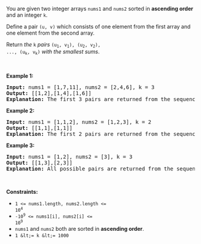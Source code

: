 You are given two integer arrays `` nums1 `` and `` nums2 `` sorted in __ascending order__ and an integer `` k ``.

Define a pair `` (u, v) `` which consists of one element from the first array and one element from the second array.

Return _the_ `` k `` _pairs_ <code>(u<sub>1</sub>, v<sub>1</sub>), (u<sub>2</sub>, v<sub>2</sub>), ..., (u<sub>k</sub>, v<sub>k</sub>)</code> _with the smallest sums_.

&nbsp;

__Example 1:__

<pre>
<strong>Input:</strong> nums1 = [1,7,11], nums2 = [2,4,6], k = 3
<strong>Output:</strong> [[1,2],[1,4],[1,6]]
<strong>Explanation:</strong> The first 3 pairs are returned from the sequence: [1,2],[1,4],[1,6],[7,2],[7,4],[11,2],[7,6],[11,4],[11,6]
</pre>

__Example 2:__

<pre>
<strong>Input:</strong> nums1 = [1,1,2], nums2 = [1,2,3], k = 2
<strong>Output:</strong> [[1,1],[1,1]]
<strong>Explanation:</strong> The first 2 pairs are returned from the sequence: [1,1],[1,1],[1,2],[2,1],[1,2],[2,2],[1,3],[1,3],[2,3]
</pre>

__Example 3:__

<pre>
<strong>Input:</strong> nums1 = [1,2], nums2 = [3], k = 3
<strong>Output:</strong> [[1,3],[2,3]]
<strong>Explanation:</strong> All possible pairs are returned from the sequence: [1,3],[2,3]
</pre>

&nbsp;

__Constraints:__

*   <code>1 &lt;= nums1.length, nums2.length &lt;= 10<sup>4</sup></code>
*   <code>-10<sup>9</sup> &lt;= nums1[i], nums2[i] &lt;= 10<sup>9</sup></code>
*   `` nums1 `` and `` nums2 `` both are sorted in __ascending order__.
*   `` 1 &lt;= k &lt;= 1000 ``